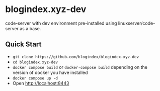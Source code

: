 # blogindex.xyz-dev
code-server with dev environment pre-installed using linuxserver/code-server as a base.

## Quick Start
- `git clone https://github.com/blogindex/blogindex.xyz-dev`
- `cd blogindex.xyz-dev`
- `docker compose build` or `docker-compose build` depending on the version of docker you have installed
- `docker compose up -d`
- Open [http://localhost:8443](https://localhost:8443)

